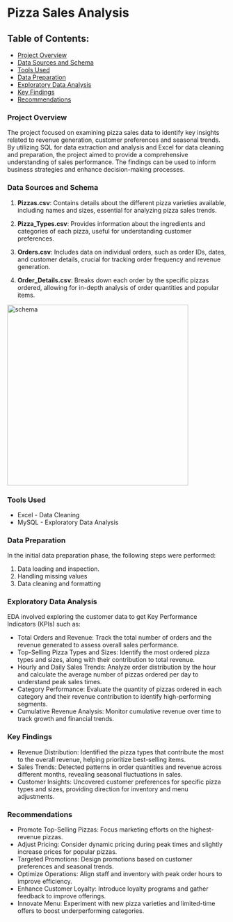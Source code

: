 # Pizza Sales Analysis

## Table of Contents:

- [Project Overview](#project-overview)
- [Data Sources and Schema](#data-sources-and-schema)
- [Tools Used](#tools-used)
- [Data Preparation](#data-preparation)
- [Exploratory Data Analysis](#exploratory-data-analysis)
- [Key Findings](#key-findings)
- [Recommendations](#recommendations)

### Project Overview

The project focused on examining pizza sales data to identify key insights related to revenue generation, customer preferences and seasonal trends. By utilizing SQL for data extraction and analysis and Excel for data cleaning and preparation, the project aimed to provide a comprehensive understanding of sales performance. The findings can be used to inform business strategies and enhance decision-making processes.

### Data Sources and Schema

1. **Pizzas.csv**: Contains details about the different pizza varieties available, including names and sizes, essential for analyzing pizza sales trends.

2. **Pizza_Types.csv**: Provides information about the ingredients and categories of each pizza, useful for understanding customer preferences.

3. **Orders.csv**: Includes data on individual orders, such as order IDs, dates, and customer details, crucial for tracking order frequency and revenue generation.

4. **Order_Details.csv**: Breaks down each order by the specific pizzas ordered, allowing for in-depth analysis of order quantities and popular items.

<img width="416" alt="schema" src="https://github.com/user-attachments/assets/91e15728-4dd4-416b-a1be-f3daa9a4ca87">

### Tools Used

- Excel - Data Cleaning
- MySQL - Exploratory Data Analysis

### Data Preparation

In the initial data preparation phase, the following steps were performed:
1. Data loading and inspection.
2. Handling missing values
3. Data cleaning and formatting

### Exploratory Data Analysis

EDA involved exploring the customer data to get Key Performance Indicators (KPIs) such as:
- Total Orders and Revenue: Track the total number of orders and the revenue generated to assess overall sales performance.
- Top-Selling Pizza Types and Sizes: Identify the most ordered pizza types and sizes, along with their contribution to total revenue.
- Hourly and Daily Sales Trends: Analyze order distribution by the hour and calculate the average number of pizzas ordered per day to understand peak sales times.
- Category Performance: Evaluate the quantity of pizzas ordered in each category and their revenue contribution to identify high-performing segments.
- Cumulative Revenue Analysis: Monitor cumulative revenue over time to track growth and financial trends.

### Key Findings

- Revenue Distribution: Identified the pizza types that contribute the most to the overall revenue, helping prioritize best-selling items.
- Sales Trends: Detected patterns in order quantities and revenue across different months, revealing seasonal fluctuations in sales.
- Customer Insights: Uncovered customer preferences for specific pizza types and sizes, providing direction for inventory and menu adjustments.

### Recommendations

- Promote Top-Selling Pizzas: Focus marketing efforts on the highest-revenue pizzas.
- Adjust Pricing: Consider dynamic pricing during peak times and slightly increase prices for popular pizzas.
- Targeted Promotions: Design promotions based on customer preferences and seasonal trends.
- Optimize Operations: Align staff and inventory with peak order hours to improve efficiency.
- Enhance Customer Loyalty: Introduce loyalty programs and gather feedback to improve offerings.
- Innovate Menu: Experiment with new pizza varieties and limited-time offers to boost underperforming categories. 
